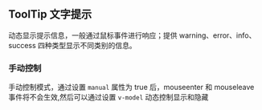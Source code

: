 <div class="demo-header">
<p class="overviewicon">
  <span class="wapi-tips-tip"/>
</p>

## ToolTip 文字提示

<nova-uxlink widget-name="Tip"></nova-uxlink>

动态显示提示信息，一般通过鼠标事件进行响应；提供 warning、error、info、success 四种类型显示不同类别的信息。
</div>

### 手动控制

手动控制模式，通过设置 `manual` 属性为 true 后，mouseenter 和 mouseleave 事件将不会生效,然后可以通过设置 `v-model` 动态控制显示和隐藏

<nova-demo-view link="tooltip/manual-control-tip"></nova-demo-view>

<br>
